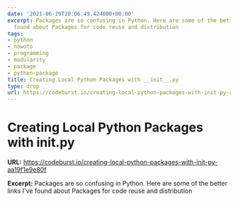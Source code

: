 ```yaml
---
date: '2021-06-29T20:06:49.424000+00:00'
excerpt: Packages are so confusing in Python. Here are some of the better links I've
  found about Packages for code reuse and distribution
tags:
- python
- howoto
- programming
- modularity
- package
- python-package
title: Creating Local Python Packages with __init__.py
type: drop
url: https://codeburst.io/creating-local-python-packages-with-init-py-aa19f1e9e80f
---
```


# Creating Local Python Packages with __init__.py

**URL:** https://codeburst.io/creating-local-python-packages-with-init-py-aa19f1e9e80f

**Excerpt:** Packages are so confusing in Python. Here are some of the better links I've found about Packages for code reuse and distribution
